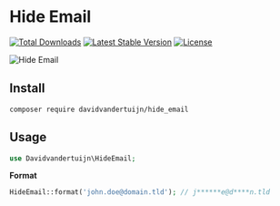 # Hide Email

<a href="https://packagist.org/packages/davidvandertuijn/hide_email"><img src="https://poser.pugx.org/davidvandertuijn/hide_email/d/total.svg" alt="Total Downloads"></a>
<a href="https://packagist.org/packages/davidvandertuijn/hide_email"><img src="https://poser.pugx.org/davidvandertuijn/hide_email/v/stable.svg" alt="Latest Stable Version"></a>
<a href="https://packagist.org/packages/davidvandertuijn/hide_email"><img src="https://poser.pugx.org/davidvandertuijn/hide_email/license.svg" alt="License"></a>

![Hide Email](https://cdn.davidvandertuijn.nl/github/hide_email.png)

## Install

```
composer require davidvandertuijn/hide_email
```
## Usage

```php
use Davidvandertuijn\HideEmail;
```

**Format**
```php
HideEmail::format('john.doe@domain.tld'); // j******e@d****n.tld
```
